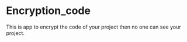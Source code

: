 # Encryption_code
This is app to encrypt the code of your project then no one can see your project. 
